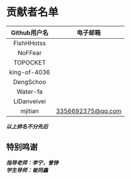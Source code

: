 # 贡献者名单

|Github用户名     |电子邮箱                 |
|:--------------:|:----------------------:|
|FishHHotss      |                        |
|NoFFear         |                        |
|TOPOCKET        |                        |
|king-of-4036    |                        |
|DengSchoo       |                        |
|Water-fa        |                        |
|LiDanveivei     |                        |
|mjitian         |3356692375@qq.com       |

***以上排名不分先后***

## 特别鸣谢

***指导老师：李宁，曾铮***  
***学生导师：崔同鑫***  
